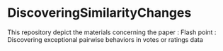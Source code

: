 # DiscoveringSimilarityChanges
This repository depict the materials concerning the paper : Flash point : Discovering exceptional pairwise behaviors in votes or ratings data
